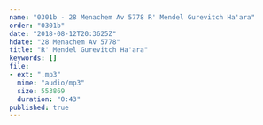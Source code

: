```yaml
---
name: "0301b - 28 Menachem Av 5778 R' Mendel Gurevitch Ha'ara"
order: "0301b"
date: "2018-08-12T20:3625Z"
hdate: "28 Menachem Av 5778"
title: "R' Mendel Gurevitch Ha'ara"
keywords: []
file:
- ext: ".mp3"
  mime: "audio/mp3"
  size: 553869
  duration: "0:43"
published: true
---
```

